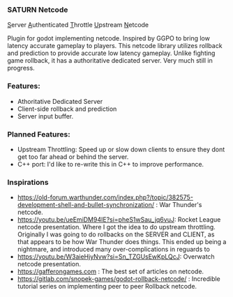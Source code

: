### SATURN Netcode
<ins>S</ins>erver
<ins>A</ins>uthenticated
<ins>T</ins>hrottle
<ins>U</ins>pstream
<ins>N</ins>etcode

Plugin for godot implementing netcode.
Inspired by GGPO to bring low latency accurate gameplay to players. This netcode library utilizes rollback and prediction to provide accurate low latency gameplay. Unlike fighting game rollback, it has a authoritative dedicated server.
Very much still in progress.

### Features:
* Athoritative Dedicated Server
* Client-side rollback and prediction
* Server input buffer.

### Planned Features:
* Upstream Throttling: Speed up or slow down clients to ensure they dont get too far ahead or behind the server.
* C++ port: I'd like to re-write this in C++ to improve performance. 

### Inspirations
* https://old-forum.warthunder.com/index.php?/topic/382575-development-shell-and-bullet-synchronization/ : War Thunder's netcode.
* https://youtu.be/ueEmiDM94IE?si=pheS1wSau_jq6vuJ: Rocket League netcode presentation. Where I got the idea to do upstream throttling. Originally I was going to do rollbacks on the SERVER and CLIENT, as that appears to be how War Thunder does things. This ended up being a nightmare, and introduced many over-complications in reguards to 
* https://youtu.be/W3aieHjyNvw?si=Sn_TZGUsEwKpLQcJ: Overwatch netcode presentation.
* https://gafferongames.com : The best set of articles on netcode.
* https://gitlab.com/snopek-games/godot-rollback-netcode/ : Incredible tutorial series on implementing peer to peer Rollback netcode.
